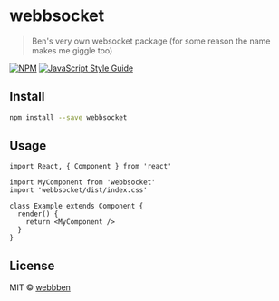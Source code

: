 # webbsocket

> Ben&#x27;s very own websocket package (for some reason the name makes me giggle too)

[![NPM](https://img.shields.io/npm/v/webbsocket.svg)](https://www.npmjs.com/package/webbsocket) [![JavaScript Style Guide](https://img.shields.io/badge/code_style-standard-brightgreen.svg)](https://standardjs.com)

## Install

```bash
npm install --save webbsocket
```

## Usage

```tsx
import React, { Component } from 'react'

import MyComponent from 'webbsocket'
import 'webbsocket/dist/index.css'

class Example extends Component {
  render() {
    return <MyComponent />
  }
}
```

## License

MIT © [webbben](https://github.com/webbben)
